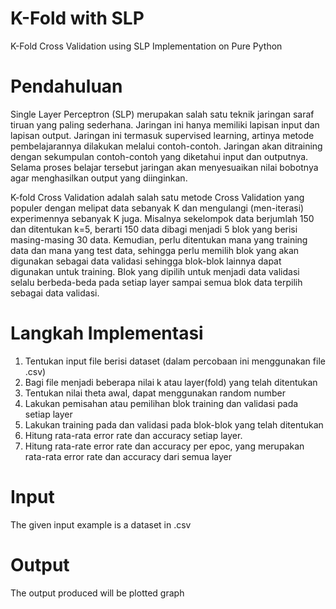 # K-Fold with SLP
K-Fold Cross Validation using SLP Implementation on Pure Python

# Pendahuluan
Single Layer Perceptron (SLP) merupakan salah satu teknik jaringan saraf tiruan yang paling sederhana. Jaringan ini hanya memiliki lapisan input dan lapisan output. Jaringan ini termasuk supervised learning, artinya metode pembelajarannya dilakukan melalui contoh-contoh. Jaringan akan ditraining dengan sekumpulan contoh-contoh yang diketahui input dan outputnya. Selama proses belajar tersebut jaringan akan menyesuaikan nilai bobotnya agar menghasilkan output yang diinginkan.

K-fold Cross Validation adalah salah satu metode Cross Validation yang populer dengan melipat data sebanyak K dan mengulangi (men-iterasi) experimennya sebanyak K juga. Misalnya sekelompok data berjumlah 150 dan ditentukan k=5, berarti 150 data dibagi menjadi 5 blok yang berisi masing-masing 30 data. Kemudian, perlu ditentukan mana yang training data dan mana yang test data, sehingga perlu memilih blok yang akan digunakan sebagai data validasi sehingga blok-blok lainnya dapat digunakan untuk training. Blok yang dipilih untuk menjadi data validasi selalu berbeda-beda pada setiap layer sampai semua blok data terpilih sebagai data validasi.

# Langkah Implementasi
1.	Tentukan input file berisi dataset (dalam percobaan ini menggunakan file .csv) 
2.	Bagi file menjadi beberapa nilai k atau layer(fold) yang telah ditentukan
3.	Tentukan nilai theta awal, dapat menggunakan random number 
4.	Lakukan pemisahan atau pemilihan blok training dan validasi pada setiap layer 
5.	Lakukan training pada dan validasi pada blok-blok yang telah ditentukan 
6.	Hitung rata-rata error rate dan accuracy setiap layer. 
7.	Hitung rata-rate error rate dan accuracy per epoc, yang merupakan rata-rata error rate dan accuracy dari semua layer

# Input
The given input example is a dataset in .csv

# Output
The output produced will be plotted graph

